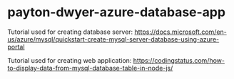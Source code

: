 # payton-dwyer-azure-database-app

Tutorial used for creating database server: 
https://docs.microsoft.com/en-us/azure/mysql/quickstart-create-mysql-server-database-using-azure-portal

Tutorial used for creating web application: 
https://codingstatus.com/how-to-display-data-from-mysql-database-table-in-node-js/